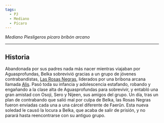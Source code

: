 ```yaml
---
tags:
  - PJ
  - Mediano
  - Pícaro
---
```

*Mediano Piesligeros pícaro bribón arcano*
___
## Historia
Abandonada por sus padres nada más nacer mientras viajaban por Aguasprofundas, Belka sobrevivió gracias a un grupo de jóvenes contrabandistas, [Las Rosas Negras](../../Organizaciones/Las%20Rosas%20Negras.md), liderados por una bribona arcana llamada [Alis](../Alis.md). Pasó toda su infancia y adolescencia estafando, robando y engañando a la clase alta de Aguasprofundas para sobrevivir, y entabló una gran amistad con Osoji, Sero y Nijeen, sus amigos del grupo. Un día, tras un plan de contrabando que salió mal por culpa de Belka, las Rosas Negras fueron enviadas cada una a una cárcel diferente de Faerûn. Esta nueva soledad le causó la locura a Belka, que acaba de salir de prisión, y no parará hasta reencontrarse con su antiguo grupo.